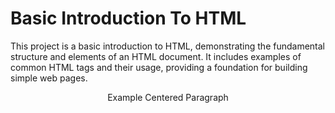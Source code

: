 # Basic Introduction To HTML

This project is a basic introduction to HTML, demonstrating the fundamental structure and elements of an HTML document. It includes examples of common HTML tags and their usage, providing a foundation for building simple web pages.

<p style="text-align: center">Example Centered Paragraph</p>

